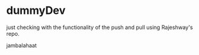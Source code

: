 dummyDev
========

just checking with the functionality of the push and pull using Rajeshway's repo.

jambalahaat
